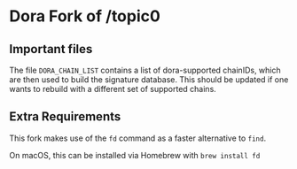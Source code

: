 # Dora Fork of /topic0 

## Important files

The file `DORA_CHAIN_LIST` contains a list of dora-supported chainIDs, which are then used to build the signature database. This should be updated if one wants to rebuild with a different set of supported chains.

## Extra Requirements

This fork makes use of the `fd` command as a faster alternative to `find`. 

On macOS, this can be installed via Homebrew with `brew install fd`
